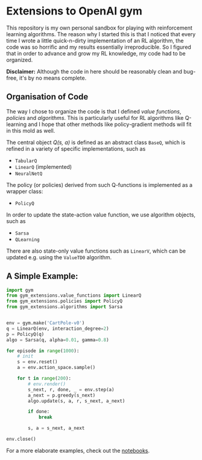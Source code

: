 # Extensions to OpenAI gym

This repository is my own personal sandbox for playing with reinforcement learning algorithms. The reason why I started this is that I noticed that every time I wrote a little quick-n-dirty implementation of an RL algorithm, the code was so horrific and my results essentially irreproducible. So I figured that in order to advance and grow my RL knowledge, my code had to be organized.


**Disclaimer:** Although the code in here should be reasonably clean and bug-free, it's by no means complete.


## Organisation of Code

The way I chose to organize the code is that I defined *value functions*, *policies* and *algorithms*. This is particularly useful for RL algorithms like Q-learning and I hope that other methods like policy-gradient methods will fit in this mold as well.


The central object *Q(s, a)* is defined as an abstract class `BaseQ`, which is refined in a variety of specific implementations, such as

- `TabularQ`
- `LinearQ` (implemented)
- `NeuralNetQ`

The policy (or policies) derived from such Q-functions is implemented as a wrapper class:

- `PolicyQ`

In order to update the state-action value function, we use algorithm objects, such as

- `Sarsa`
- `QLearning`

There are also state-only value functions such as `LinearV`, which can be updated e.g. using the `ValueTD0` algorithm.


## A Simple Example:

```python
import gym
from gym_extensions.value_functions import LinearQ
from gym_extensions.policies import PolicyQ
from gym_extensions.algorithms import Sarsa


env = gym.make('CartPole-v0')
q = LinearQ(env, interaction_degree=2)
p = PolicyQ(q)
algo = Sarsa(q, alpha=0.01, gamma=0.8)

for episode in range(1000):
    # init
    s = env.reset()
    a = env.action_space.sample()

    for t in range(200):
        # env.render()
        s_next, r, done, _ = env.step(a)
        a_next = p.greedy(s_next)
        algo.update(s, a, r, s_next, a_next)

        if done:
            break

        s, a = s_next, a_next

env.close()
```

For a more elaborate examples, check out the [notebooks](./notebooks).
